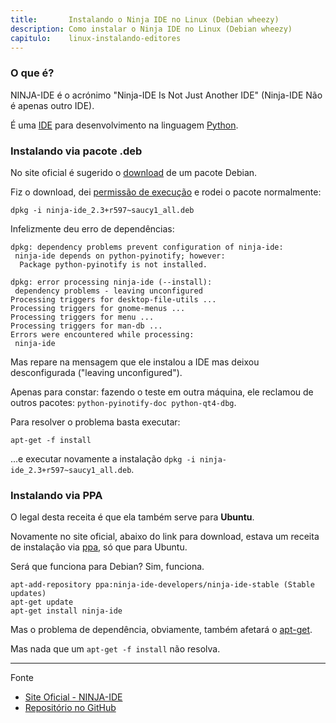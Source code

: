 ```yaml
---
title:       Instalando o Ninja IDE no Linux (Debian wheezy)
description: Como instalar o Ninja IDE no Linux (Debian wheezy)
capitulo:    linux-instalando-editores
---
```


### O que é?

NINJA-IDE é o acrónimo "Ninja-IDE Is Not Just Another IDE" (Ninja-IDE Não é apenas outro IDE).

É uma [IDE](http://pt.wikipedia.org/wiki/Ambiente_de_desenvolvimento_integrado) para desenvolvimento
na linguagem [Python](/python/).


### Instalando via pacote .deb

No site oficial é sugerido o [download](http://ninja-ide.org/downloads/) de um pacote Debian.

Fiz o download, dei [permissão de execução](/linux/como-dar-permissao-de-execucao) e rodei o pacote normalmente:

    dpkg -i ninja-ide_2.3+r597~saucy1_all.deb

Infelizmente deu erro de dependências:

    dpkg: dependency problems prevent configuration of ninja-ide:
     ninja-ide depends on python-pyinotify; however:
      Package python-pyinotify is not installed.

    dpkg: error processing ninja-ide (--install):
     dependency problems - leaving unconfigured
    Processing triggers for desktop-file-utils ...
    Processing triggers for gnome-menus ...
    Processing triggers for menu ...
    Processing triggers for man-db ...
    Errors were encountered while processing:
     ninja-ide

Mas repare na mensagem que ele instalou a IDE mas deixou desconfigurada ("leaving unconfigured").

Apenas para constar: fazendo o teste em outra máquina, ele reclamou de outros pacotes: `python-pyinotify-doc python-qt4-dbg`.

Para resolver o problema basta executar:

    apt-get -f install

...e executar novamente a instalação `dpkg -i ninja-ide_2.3+r597~saucy1_all.deb`.


### Instalando via PPA

O legal desta receita é que ela também serve para __Ubuntu__.

Novamente no site oficial, abaixo do link para download, estava um receita de instalação via
[ppa](http://www.diolinux.com.br/2013/02/como-adicionar-um-ppa-no-ubuntu.html), só que para Ubuntu.

Será que funciona para Debian? Sim, funciona.

    apt-add-repository ppa:ninja-ide-developers/ninja-ide-stable (Stable updates)
    apt-get update
    apt-get install ninja-ide

Mas o problema de dependência, obviamente, também afetará o
[apt-get](http://www.hardware.com.br/tutoriais/tutorial-completo-apt-get/).

Mas nada que um `apt-get -f install` não resolva.


- - -
Fonte

- [Site Oficial - NINJA-IDE](http://ninja-ide.org)
- [Repositório no GitHub](https://github.com/ninja-ide)